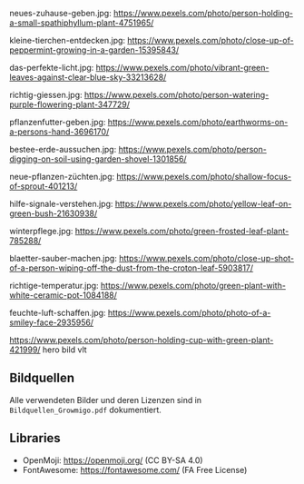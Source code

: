 neues-zuhause-geben.jpg:
https://www.pexels.com/photo/person-holding-a-small-spathiphyllum-plant-4751965/

kleine-tierchen-entdecken.jpg:
https://www.pexels.com/photo/close-up-of-peppermint-growing-in-a-garden-15395843/

das-perfekte-licht.jpg:
https://www.pexels.com/photo/vibrant-green-leaves-against-clear-blue-sky-33213628/

richtig-giessen.jpg:
https://www.pexels.com/photo/person-watering-purple-flowering-plant-347729/

pflanzenfutter-geben.jpg:
https://www.pexels.com/photo/earthworms-on-a-persons-hand-3696170/

bestee-erde-aussuchen.jpg:
https://www.pexels.com/photo/person-digging-on-soil-using-garden-shovel-1301856/

neue-pflanzen-züchten.jpg:
https://www.pexels.com/photo/shallow-focus-of-sprout-401213/

hilfe-signale-verstehen.jpg:
https://www.pexels.com/photo/yellow-leaf-on-green-bush-21630938/

winterpflege.jpg:
https://www.pexels.com/photo/green-frosted-leaf-plant-785288/

blaetter-sauber-machen.jpg:
https://www.pexels.com/photo/close-up-shot-of-a-person-wiping-off-the-dust-from-the-croton-leaf-5903817/

richtige-temperatur.jpg:
https://www.pexels.com/photo/green-plant-with-white-ceramic-pot-1084188/

feuchte-luft-schaffen.jpg:
https://www.pexels.com/photo/photo-of-a-smiley-face-2935956/

https://www.pexels.com/photo/person-holding-cup-with-green-plant-421999/
hero bild vlt

## Bildquellen

Alle verwendeten Bilder und deren Lizenzen sind in `Bildquellen_Growmigo.pdf` dokumentiert.

## Libraries

- OpenMoji: https://openmoji.org/ (CC BY-SA 4.0)
- FontAwesome: https://fontawesome.com/ (FA Free License)
